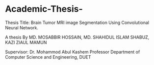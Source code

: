 # Academic-Thesis-
Thesis Title: Brain Tumor MRI image Segmentation Using Convolutional Neural Network.

A thesis
By
MD. MOSABBIR HOSSAIN,
MD. SHAHIDUL ISLAM SHABUZ,
KAZI ZIAUL MAMUN

Supervisor:
Dr. Mohammod Abul Kashem
Professor
Department of Computer Science and Engineering, DUET
